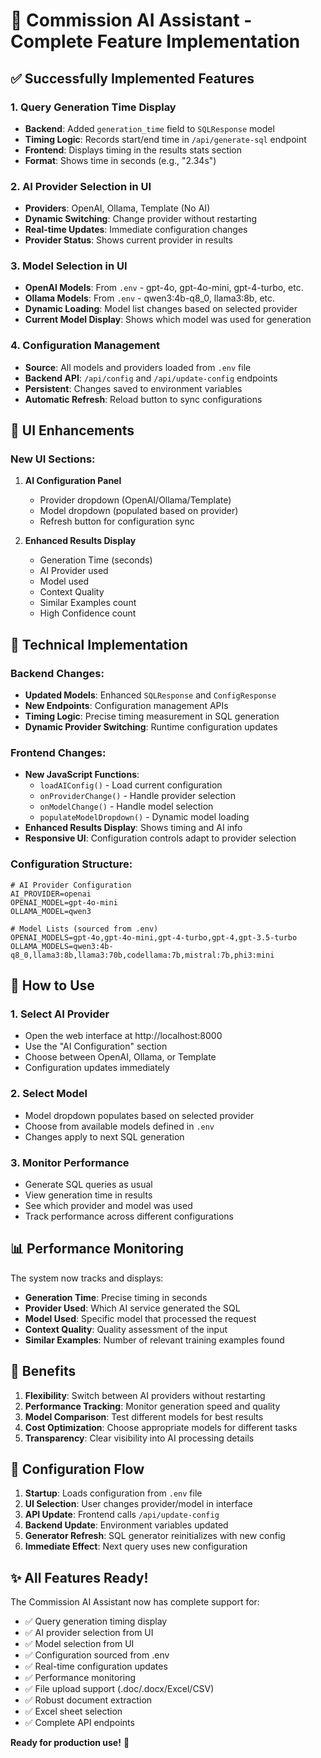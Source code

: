 # 🎉 Commission AI Assistant - Complete Feature Implementation

## ✅ Successfully Implemented Features

### 1. **Query Generation Time Display**
- **Backend**: Added `generation_time` field to `SQLResponse` model
- **Timing Logic**: Records start/end time in `/api/generate-sql` endpoint
- **Frontend**: Displays timing in the results stats section
- **Format**: Shows time in seconds (e.g., "2.34s")

### 2. **AI Provider Selection in UI**
- **Providers**: OpenAI, Ollama, Template (No AI)
- **Dynamic Switching**: Change provider without restarting
- **Real-time Updates**: Immediate configuration changes
- **Provider Status**: Shows current provider in results

### 3. **Model Selection in UI**
- **OpenAI Models**: From `.env` - gpt-4o, gpt-4o-mini, gpt-4-turbo, etc.
- **Ollama Models**: From `.env` - qwen3:4b-q8_0, llama3:8b, etc.
- **Dynamic Loading**: Model list changes based on selected provider
- **Current Model Display**: Shows which model was used for generation

### 4. **Configuration Management**
- **Source**: All models and providers loaded from `.env` file
- **Backend API**: `/api/config` and `/api/update-config` endpoints
- **Persistent**: Changes saved to environment variables
- **Automatic Refresh**: Reload button to sync configurations

## 🎨 UI Enhancements

### New UI Sections:
1. **AI Configuration Panel**
   - Provider dropdown (OpenAI/Ollama/Template)
   - Model dropdown (populated based on provider)
   - Refresh button for configuration sync

2. **Enhanced Results Display**
   - Generation Time (seconds)
   - AI Provider used
   - Model used
   - Context Quality
   - Similar Examples count
   - High Confidence count

## 🔧 Technical Implementation

### Backend Changes:
- **Updated Models**: Enhanced `SQLResponse` and `ConfigResponse`
- **New Endpoints**: Configuration management APIs
- **Timing Logic**: Precise timing measurement in SQL generation
- **Dynamic Provider Switching**: Runtime configuration updates

### Frontend Changes:
- **New JavaScript Functions**: 
  - `loadAIConfig()` - Load current configuration
  - `onProviderChange()` - Handle provider selection
  - `onModelChange()` - Handle model selection
  - `populateModelDropdown()` - Dynamic model loading
- **Enhanced Results Display**: Shows timing and AI info
- **Responsive UI**: Configuration controls adapt to provider selection

### Configuration Structure:
```env
# AI Provider Configuration
AI_PROVIDER=openai
OPENAI_MODEL=gpt-4o-mini
OLLAMA_MODEL=qwen3

# Model Lists (sourced from .env)
OPENAI_MODELS=gpt-4o,gpt-4o-mini,gpt-4-turbo,gpt-4,gpt-3.5-turbo
OLLAMA_MODELS=qwen3:4b-q8_0,llama3:8b,llama3:70b,codellama:7b,mistral:7b,phi3:mini
```

## 🚀 How to Use

### 1. **Select AI Provider**
   - Open the web interface at http://localhost:8000
   - Use the "AI Configuration" section
   - Choose between OpenAI, Ollama, or Template
   - Configuration updates immediately

### 2. **Select Model**
   - Model dropdown populates based on selected provider
   - Choose from available models defined in `.env`
   - Changes apply to next SQL generation

### 3. **Monitor Performance**
   - Generate SQL queries as usual
   - View generation time in results
   - See which provider and model was used
   - Track performance across different configurations

## 📊 Performance Monitoring

The system now tracks and displays:
- **Generation Time**: Precise timing in seconds
- **Provider Used**: Which AI service generated the SQL
- **Model Used**: Specific model that processed the request
- **Context Quality**: Quality assessment of the input
- **Similar Examples**: Number of relevant training examples found

## 🎯 Benefits

1. **Flexibility**: Switch between AI providers without restarting
2. **Performance Tracking**: Monitor generation speed and quality
3. **Model Comparison**: Test different models for best results
4. **Cost Optimization**: Choose appropriate models for different tasks
5. **Transparency**: Clear visibility into AI processing details

## 🔄 Configuration Flow

1. **Startup**: Loads configuration from `.env` file
2. **UI Selection**: User changes provider/model in interface
3. **API Update**: Frontend calls `/api/update-config`
4. **Backend Update**: Environment variables updated
5. **Generator Refresh**: SQL generator reinitializes with new config
6. **Immediate Effect**: Next query uses new configuration

## ✨ All Features Ready!

The Commission AI Assistant now has complete support for:
- ✅ Query generation timing display
- ✅ AI provider selection from UI
- ✅ Model selection from UI  
- ✅ Configuration sourced from .env
- ✅ Real-time configuration updates
- ✅ Performance monitoring
- ✅ File upload support (.doc/.docx/Excel/CSV)
- ✅ Robust document extraction
- ✅ Excel sheet selection
- ✅ Complete API endpoints

**Ready for production use!** 🎉
